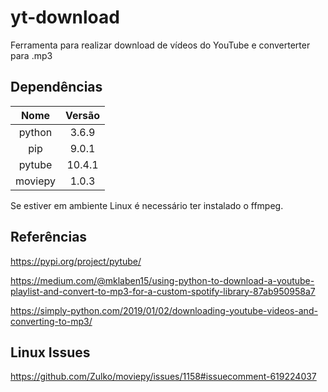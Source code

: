 # yt-download

Ferramenta para realizar download de vídeos do YouTube e converterter para .mp3

## Dependências

| Nome    | Versão |
|:-------:|:------:|
| python  | 3.6.9  |
| pip     | 9.0.1  |
| pytube  | 10.4.1 |
| moviepy | 1.0.3  |

Se estiver em ambiente Linux é necessário ter instalado o ffmpeg.

## Referências

https://pypi.org/project/pytube/

https://medium.com/@mklaben15/using-python-to-download-a-youtube-playlist-and-convert-to-mp3-for-a-custom-spotify-library-87ab950958a7

https://simply-python.com/2019/01/02/downloading-youtube-videos-and-converting-to-mp3/

## Linux Issues

https://github.com/Zulko/moviepy/issues/1158#issuecomment-619224037